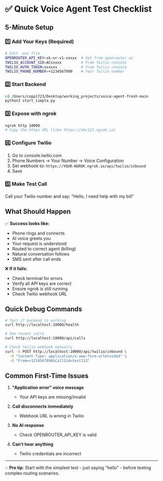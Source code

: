 # ✅ Quick Voice Agent Test Checklist

## 5-Minute Setup

### 1️⃣ Add Your Keys (Required)
```bash
# Edit .env file
OPENROUTER_API_KEY=sk-or-v1-xxxxx  # Get from openrouter.ai
TWILIO_ACCOUNT_SID=ACxxxxx         # From Twilio console
TWILIO_AUTH_TOKEN=xxxxxx           # From Twilio console
TWILIO_PHONE_NUMBER=+1234567890    # Your Twilio number
```

### 2️⃣ Start Backend
```bash
cd /Users/copp1723/Desktop/working_projects/voice-agent-fresh-main
python3 start_simple.py
```

### 3️⃣ Expose with ngrok
```bash
ngrok http 10000
# Copy the https URL (like https://abc123.ngrok.io)
```

### 4️⃣ Configure Twilio
1. Go to console.twilio.com
2. Phone Numbers → Your Number → Voice Configuration
3. Set webhook to: `https://YOUR-NGROK.ngrok.io/api/twilio/inbound`
4. Save

### 5️⃣ Make Test Call
Call your Twilio number and say: "Hello, I need help with my bill"

## What Should Happen

✅ **Success looks like:**
- Phone rings and connects
- AI voice greets you
- Your request is understood
- Routed to correct agent (billing)
- Natural conversation follows
- SMS sent after call ends

❌ **If it fails:**
- Check terminal for errors
- Verify all API keys are correct
- Ensure ngrok is still running
- Check Twilio webhook URL

## Quick Debug Commands

```bash
# Test if backend is working
curl http://localhost:10000/health

# See recent calls
curl http://localhost:10000/api/calls

# Check Twilio webhook manually
curl -X POST http://localhost:10000/api/twilio/inbound \
  -H "Content-Type: application/x-www-form-urlencoded" \
  -d "From=+1234567890&CallSid=test123"
```

## Common First-Time Issues

1. **"Application error" voice message**
   - Your API keys are missing/invalid
   
2. **Call disconnects immediately**
   - Webhook URL is wrong in Twilio
   
3. **No AI response**
   - Check OPENROUTER_API_KEY is valid
   
4. **Can't hear anything**
   - Twilio credentials are incorrect

---

💡 **Pro tip**: Start with the simplest test - just saying "hello" - before testing complex routing scenarios.